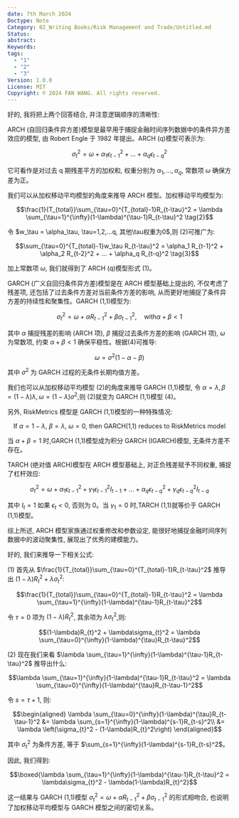 ```yaml
---
date: 7th March 2024
Doctype: Note
Category: 02_Writing Books/Risk Management and Trade/Untitled.md
Status: 
abstract: 
Keywords: 
tags:
  - "1"
  - "2"
  - "3"
Version: 1.0.0
License: MIT
Copyright: © 2024 FAN WANG. All rights reserved.
---
```

好的, 我将把上两个回答结合, 并注意逻辑顺序的清晰性:

ARCH (自回归条件异方差)模型是最早用于捕捉金融时间序列数据中的条件异方差效应的模型, 由 Robert Engle 于 1982 年提出。ARCH (q)模型可表示为:

$$\sigma_t^2 = \omega + \alpha_1\epsilon_{t-1}^2 + ... + \alpha_q\epsilon_{t-q}^2 \tag{1}$$

它可看作是对过去 q 期残差平方的加权和, 权重分别为 $\alpha_1,...,\alpha_q$, 常数项 $\omega$ 确保方差为正。

我们可以从加权移动平均模型的角度来推导 ARCH 模型。加权移动平均模型为:

$$\frac{1}{T_{total}}\sum_{\tau=0}^{T_{total}-1}R_{t-\tau}^2 = \lambda \sum_{\tau=1}^{\infty}(1-\lambda)^{\tau-1}R_{t-\tau}^2 \tag{2}$$

令 $w_\tau = \alpha_\tau, \tau=1,2,...q, 其他\tau权重为0$,则 (2)可推广为:

$$\sum_{\tau=0}^{T_{total}-1}w_\tau R_{t-\tau}^2 = \alpha_1 R_{t-1}^2 + \alpha_2 R_{t-2}^2 + ... + \alpha_q R_{t-q}^2 \tag{3}$$

加上常数项 $\omega$, 我们就得到了 ARCH (q)模型形式 (1)。

GARCH (广义自回归条件异方差)模型是在 ARCH 模型基础上提出的, 不仅考虑了残差项, 还包括了过去条件方差对当前条件方差的影响, 从而更好地捕捉了条件异方差的持续性和聚集性。GARCH (1,1)模型为:

$$\sigma_t^2 = \omega + \alpha R_{t-1}^2 + \beta \sigma_{t-1}^2, \quad \text{with} \alpha + \beta < 1 \tag{4}$$

其中 $\alpha$ 捕捉残差的影响 (ARCH 项), $\beta$ 捕捉过去条件方差的影响 (GARCH 项), $\omega$ 为常数项, 约束 $\alpha+\beta<1$ 确保平稳性。根据(4)可推导:

$$\omega = \sigma^2(1 - \alpha - \beta) \tag{5}$$

其中 $\sigma^2$ 为 GARCH 过程的无条件长期均值方差。

我们也可以从加权移动平均模型 (2)的角度来推导 GARCH (1,1)模型, 令 $\alpha=\lambda, \beta=(1-\lambda)\lambda, \omega=(1-\lambda)\sigma^2$,则 (2)就变为 GARCH (1,1)模型 (4)。

另外, RiskMetrics 模型是 GARCH (1,1)模型的一种特殊情况:

$$\text{If} \ \alpha = 1 - \lambda, \ \beta = \lambda, \ \omega = 0, \ \text{then GARCH(1,1) reduces to RiskMetrics model}$$

当 $\alpha+\beta=1$ 时,GARCH (1,1)模型成为积分 GARCH (IGARCH)模型, 无条件方差不存在。

TARCH (绝对值 ARCH)模型在 ARCH 模型基础上, 对正负残差赋予不同权重, 捕捉了杠杆效应:

$$\sigma_t^2 = \omega + \alpha_1\epsilon_{t-1}^2 + \gamma_1\epsilon_{t-1}^2I_{t-1} + ... + \alpha_q\epsilon_{t-q}^2 + \gamma_q\epsilon_{t-q}^2I_{t-q}$$

其中 $I_t=1$ 如果 $\epsilon_t<0$, 否则为 0。当 $\gamma_1=0$ 时,TARCH (1,1)就等价于 GARCH (1,1)模型。

综上所述, ARCH 模型家族通过权重修改和参数设定, 能很好地捕捉金融时间序列数据中的波动聚集性, 展现出了优秀的建模能力。


好的, 我们来推导一下相关公式:

(1) 首先从 $\frac{1}{T_{total}}\sum_{\tau=0}^{T_{total}-1}R_{t-\tau}^2$ 推导出 $(1-\lambda)R_{t}^2+\lambda\sigma_{t}^2$:

$$\frac{1}{T_{total}}\sum_{\tau=0}^{T_{total}-1}R_{t-\tau}^2 = \lambda \sum_{\tau=1}^{\infty}(1-\lambda)^{\tau-1}R_{t-\tau}^2$$

令 $\tau=0$ 项为 $(1-\lambda)R_{t}^2$, 其余项为 $\lambda\sigma_{t}^2$,则:

$$(1-\lambda)R_{t}^2 + \lambda\sigma_{t}^2 = \lambda \sum_{\tau=0}^{\infty}(1-\lambda)^{\tau}R_{t-\tau}^2$$

(2) 现在我们来看 $\lambda \sum_{\tau=1}^{\infty}(1-\lambda)^{\tau-1}R_{t-\tau}^2$ 推导出什么:

$$\lambda \sum_{\tau=1}^{\infty}(1-\lambda)^{\tau-1}R_{t-\tau}^2 = \lambda \sum_{\tau=0}^{\infty}(1-\lambda)^{\tau}R_{t-\tau-1}^2$$

令 $s=\tau+1$, 则:

$$\begin{aligned}
\lambda \sum_{\tau=0}^{\infty}(1-\lambda)^{\tau}R_{t-\tau-1}^2 &= \lambda \sum_{s=1}^{\infty}(1-\lambda)^{s-1}R_{t-s}^2\\
&= \lambda \left(\sigma_{t}^2 - (1-\lambda)R_{t}^2\right)
\end{aligned}$$

其中 $\sigma_{t}^2$ 为条件方差, 等于 $\sum_{s=1}^{\infty}(1-\lambda)^{s-1}R_{t-s}^2$。

因此, 我们得到:

$$\boxed{\lambda \sum_{\tau=1}^{\infty}(1-\lambda)^{\tau-1}R_{t-\tau}^2 = \lambda\sigma_{t}^2 - \lambda(1-\lambda)R_{t}^2}$$

这一结果与 GARCH (1,1)模型 $\sigma_{t}^2 = \omega + \alpha R_{t-1}^2 + \beta\sigma_{t-1}^2$ 的形式相吻合, 也说明了加权移动平均模型与 GARCH 模型之间的密切关系。